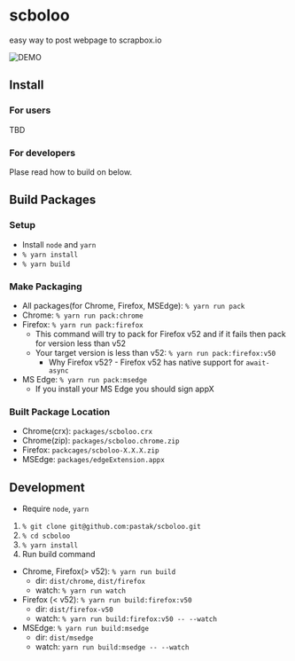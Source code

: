 # scboloo
easy way to post webpage to scrapbox.io

![DEMO](docs/demo.gif)

## Install

### For users

TBD

### For developers

Plase read how to build on below.

## Build Packages

### Setup

- Install `node` and `yarn`
- `% yarn install`
- `% yarn build`

### Make Packaging

- All packages(for Chrome, Firefox, MSEdge): `% yarn run pack`
- Chrome: `% yarn run pack:chrome`
- Firefox: `% yarn run pack:firefox`
  - This command will try to pack for Firefox v52 and if it fails then pack for version less than v52
  - Your target version is less than v52: `% yarn run pack:firefox:v50`
    - Why Firefox v52? - Firefox v52 has native support for `await-async`
- MS Edge: `% yarn run pack:msedge`
  - If you install your MS Edge you should sign appX

### Built Package Location

- Chrome(crx): `packages/scboloo.crx`
- Chrome(zip): `packages/scboloo.chrome.zip`
- Firefox: `packcages/scboloo-X.X.X.zip`
- MSEdge: `packages/edgeExtension.appx`

## Development

- Require `node`, `yarn`

1. `% git clone git@github.com:pastak/scboloo.git`
2. `% cd scboloo`
3. `% yarn install`
4. Run build command
  - Chrome, Firefox(> v52): `% yarn run build`
    - dir: `dist/chrome`, `dist/firefox`
    - watch: `% yarn run watch`
  - Firefox (< v52): `% yarn run build:firefox:v50`
    - dir: `dist/firefox-v50`
    - watch: `% yarn run build:firefox:v50 -- --watch`
  - MSEdge: `% yarn run build:msedge`
    - dir: `dist/msedge`
    - watch: `yarn run build:msedge -- --watch`
